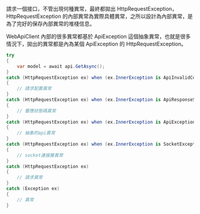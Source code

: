 請求一個接口，不管出現何種異常，最終都拋出 HttpRequestException，HttpRequestException 的內部異常為實際具體異常，之所以設計為內部異常，是為了完好的保存內部異常的堆棧信息。

WebApiClient 內部的很多異常都基於 ApiException 這個抽象異常，也就是很多情況下，拋出的異常都是內為某個 ApiException 的 HttpRequestException。

```csharp
try
{
    var model = await api.GetAsync();
}
catch (HttpRequestException ex) when (ex.InnerException is ApiInvalidConfigException configException)
{
    // 請求配置異常
}
catch (HttpRequestException ex) when (ex.InnerException is ApiResponseStatusException statusException)
{
    // 響應狀態碼異常
}
catch (HttpRequestException ex) when (ex.InnerException is ApiException apiException)
{
    // 抽象的api異常
}
catch (HttpRequestException ex) when (ex.InnerException is SocketException socketException)
{
    // socket連接層異常
}
catch (HttpRequestException ex)
{
    // 請求異常
}
catch (Exception ex)
{
    // 異常
}
```